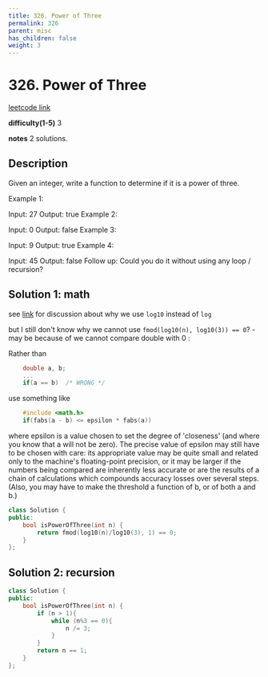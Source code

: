 ```yaml
---
title: 326. Power of Three
permalink: 326
parent: misc
has_children: false
weight: 3
---
```

# 326. Power of Three
[leetcode link](https://leetcode.com/problems/power-of-three/)

**difficulty(1-5)** 
3

**notes** 
2 solutions.

## Description
Given an integer, write a function to determine if it is a power of three.

Example 1:

Input: 27
Output: true
Example 2:

Input: 0
Output: false
Example 3:

Input: 9
Output: true
Example 4:

Input: 45
Output: false
Follow up:
Could you do it without using any loop / recursion?

## Solution 1: math
see [link](https://leetcode.com/problems/power-of-three/discuss/77876/**-A-summary-of-all-solutions-(new-method-included-at-15%3A30pm-Jan-8th)) for discussion about why we use `log10` instead of `log`

but I still don't know why we cannot use `fmod(log10(n), log10(3)) == 0`? - may be because of we cannot
compare double with 0 :

Rather than
```c++
	double a, b;
	...
	if(a == b)	/* WRONG */
```
use something like
```c++
	#include <math.h>
	if(fabs(a - b) <= epsilon * fabs(a))
```
where epsilon is a value chosen to set the degree of 'closeness' (and where you know that a will not be zero). The precise value of epsilon may still have to be chosen with care: its appropriate value may be quite small and related only to the machine's floating-point precision, or it may be larger if the numbers being compared are inherently less accurate or are the results of a chain of calculations which compounds accuracy losses over several steps. (Also, you may have to make the threshold a function of b, or of both a and b.)

```c++
class Solution {
public:
    bool isPowerOfThree(int n) {
        return fmod(log10(n)/log10(3), 1) == 0;
    }
};
``` 

## Solution 2: recursion
```c++
class Solution {
public:
    bool isPowerOfThree(int n) {
        if (n > 1){
            while (n%3 == 0){
                n /= 3;
            }
        }
        return n == 1;
    }
};
```

<!-- 
Default label
{: .label }

Blue label
{: .label .label-blue }

Stable
{: .label .label-green }

New release
{: .label .label-purple }

Coming soon
{: .label .label-yellow }

Deprecated
{: .label .label-red } -->
